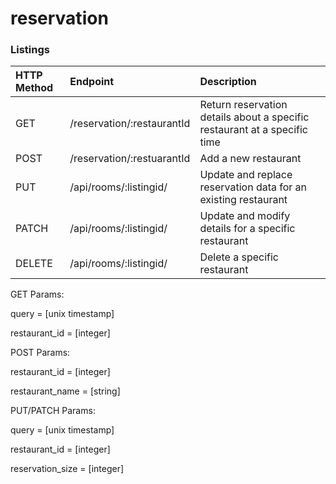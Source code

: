 # reservation

### Listings
| HTTP Method   | Endpoint               | Description                                                   |
|:--------------|:---------------------------|:----------------------------------------------------------------------------|
| GET           | /reservation/:restaurantId | Return reservation details about a specific restaurant at a specific time   |
| POST          | /reservation/:restuarantId | Add a new restaurant                                                        |
| PUT           | /api/rooms/:listingid/     | Update and replace reservation data for an existing restaurant              |
| PATCH         | /api/rooms/:listingid/     | Update and modify details for a specific restaurant                         |
| DELETE        | /api/rooms/:listingid/     | Delete a specific restaurant                                                |


GET Params:

query = [unix timestamp]

restaurant_id = [integer]

POST Params:

restaurant_id = [integer]

restaurant_name = [string]


PUT/PATCH Params:

query = [unix timestamp]

restaurant_id = [integer]

reservation_size = [integer]

